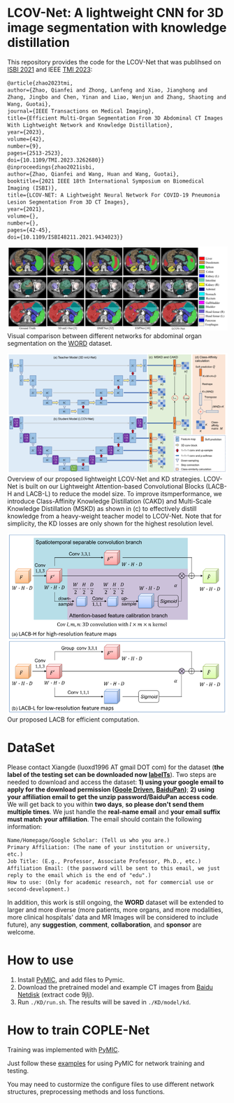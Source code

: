 # LCOV-Net: A lightweight CNN for 3D image segmentation with knowledge distillation
[tmi_link]:https://ieeexplore.ieee.org/document/10083150
[isbi_link]:https://ieeexplore.ieee.org/abstract/document/9434023
[word_link]:https://www.sciencedirect.com/science/article/abs/pii/S1361841522002705
[pymic_link]:https://github.com/HiLab-git/PyMIC
[pymic_example]:https://github.com/HiLab-git/PyMIC_examples
[baidu_link]:https://pan.baidu.com/s/1HwD1iqHorgXfYXnrChdzIg

This repository provides the code for the LCOV-Net that was publihsed on [ISBI 2021][isbi_link] and IEEE [TMI 2023][tmi_link]:

    @article{zhao2023tmi,
    author={Zhao, Qianfei and Zhong, Lanfeng and Xiao, Jianghong and Zhang, Jingbo and Chen, Yinan and Liao, Wenjun and Zhang, Shaoting and Wang, Guotai},
    journal={IEEE Transactions on Medical Imaging}, 
    title={Efficient Multi-Organ Segmentation From 3D Abdominal CT Images With Lightweight Network and Knowledge Distillation}, 
    year={2023},
    volume={42},
    number={9},
    pages={2513-2523},
    doi={10.1109/TMI.2023.3262680}}
    @inproceedings{zhao2021isbi,
    author={Zhao, Qianfei and Wang, Huan and Wang, Guotai},
    booktitle={2021 IEEE 18th International Symposium on Biomedical Imaging (ISBI)}, 
    title={LCOV-NET: A Lightweight Neural Network For COVID-19 Pneumonia Lesion Segmentation From 3D CT Images}, 
    year={2021},
    volume={},
    number={},
    pages={42-45},
    doi={10.1109/ISBI48211.2021.9434023}}

![result](./pic/result.png)
Visual comparison between different networks for abdominal organ segmentation on the [WORD][word_link] dataset.

![structure](./pic/kd_structure.png)
Overview of our proposed lightweight LCOV-Net and KD strategies. LCOV-Net is built on our Lightweight Attention-based Convolutional Blocks (LACB-H and LACB-L) to reduce the model size. To improve itsmperformance, we introduce Class-Affinity Knowledge Distillation (CAKD) and Multi-Scale Knowledge Distillation (MSKD) as shown in (c) to effectively distill knowledge from a heavy-weight teacher model to LCOV-Net. Note that for simplicity, the KD losses are only shown for the highest resolution level.

![structure](./pic/lcovnet_structure.png)
Our proposed LACB for efficient computation.


# DataSet
Please contact Xiangde (luoxd1996 AT gmail DOT com) for the dataset (**the label of the testing set can be downloaded now [labelTs](https://github.com/HiLab-git/WORD/blob/main/WORD_V0.1.0_labelsTs.zip)**). Two steps are needed to download and access the dataset: **1) using your google email to apply for the download permission ([Goole Driven](https://drive.google.com/drive/folders/16qwlCxH7XtJD9MyPnAbmY4ATxu2mKu67?usp=sharing), [BaiduPan](https://pan.baidu.com/s/1mXUDbUPgKRm_yueXT6E_Kw))**; **2) using your affiliation email to get the unzip password/BaiduPan access code**. We will get back to you within **two days**, **so please don't send them multiple times**. We just handle the **real-name email** and **your email suffix must match your affiliation**. The email should contain the following information:

    Name/Homepage/Google Scholar: (Tell us who you are.)
    Primary Affiliation: (The name of your institution or university, etc.)
    Job Title: (E.g., Professor, Associate Professor, Ph.D., etc.)
    Affiliation Email: (the password will be sent to this email, we just reply to the email which is the end of "edu".)
    How to use: (Only for academic research, not for commercial use or second-development.)
    
In addition, this work is still ongoing, the **WORD** dataset will be extended to larger and more diverse (more patients, more organs, and more modalities, more clinical hospitals' data and MR Images will be considered to include future), any **suggestion**, **comment**, **collaboration**, and **sponsor** are welcome. 

# How to use
1. Install [PyMIC][pymic_link], and add files to Pymic.
2. Download the pretrained model and example CT images from [Baidu Netdisk][baidu_link] (extract code 9jlj).
3. Run `./KD/run.sh`. The results will be saved in `./KD/model/kd`.

# How to train COPLE-Net
Training was implemented with [PyMIC][pymic_link].

Just follow these [examples][pymic_example] for using PyMIC for network training and testing.

You may need to custormize the configure files to use different network structures, preprocessing methods and loss functions.